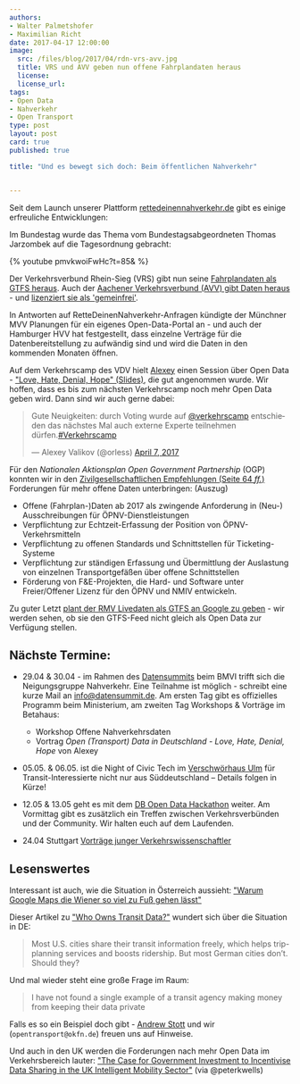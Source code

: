 ```yaml
---
authors:
- Walter Palmetshofer
- Maximilian Richt
date: 2017-04-17 12:00:00
image:
  src: /files/blog/2017/04/rdn-vrs-avv.jpg
  title: VRS und AVV geben nun offene Fahrplandaten heraus
  license: 
  license_url:
tags:
- Open Data
- Nahverkehr
- Open Transport
type: post
layout: post
card: true
published: true

title: "Und es bewegt sich doch: Beim öffentlichen Nahverkehr"


---
```


Seit dem Launch unserer Plattform [rettedeinennahverkehr.de](https://rettedeinennahverkehr.de/) gibt es einige erfreuliche Entwicklungen:

Im Bundestag wurde das Thema vom Bundestagsabgeordneten Thomas Jarzombek auf die Tagesordnung gebracht:

{% youtube pmvkwoiFwHc?t=85& %}

Der Verkehrsverbund Rhein-Sieg (VRS) gibt nun seine [Fahrplandaten als GTFS heraus](https://www.vrsinfo.de/fahrplan/oepnv-daten-fuer-webentwickler.html). Auch der [Aachener Verkehrsverbund (AVV) gibt Daten heraus](http://opendata.avv.de/) - und [lizenziert sie als 'gemeinfrei'](https://avv.de/de/fahrplaene/angebote-fuer-webentwickler).

In Antworten auf RetteDeinenNahverkehr-Anfragen kündigte der Münchner MVV Planungen für ein eigenes Open-Data-Portal an - und auch der Hamburger HVV hat festgestellt, dass einzelne Verträge für die Datenbereitstellung zu aufwändig sind und wird die Daten in den kommenden Monaten öffnen.

Auf dem Verkehrscamp des VDV hielt [Alexey](https://twitter.com/orless/status/850286156587597826) einen Session über Open Data - ["Love, Hate, Denial, Hope" (Slides)](https://de.slideshare.net/orless/open-transport-data-in-deutschland-love-hate-denial-hope), die gut angenommen wurde. Wir hoffen, dass es bis zum nächsten Verkehrscamp noch mehr Open Data geben wird. Dann sind wir auch gerne dabei:

<blockquote class="twitter-tweet" data-lang="en"><p lang="de" dir="ltr">Gute Neuigkeiten: durch Voting wurde auf <a href="https://twitter.com/verkehrscamp">@verkehrscamp</a> entschieden das nächstes Mal auch externe Experte teilnehmen dürfen.<a href="https://twitter.com/hashtag/Verkehrscamp?src=hash">#Verkehrscamp</a></p>&mdash; Alexey Valikov (@orless) <a href="https://twitter.com/orless/status/850334094407979008">April 7, 2017</a></blockquote>

Für den _Nationalen Aktionsplan Open Government Partnership_ (OGP) konnten wir in den [Zivilgesellschaftlichen Empfehlungen (Seite 64 _ff._)](https://opengovpartnership.de/files/2017/03/170323_Zivilgesellschaftliche_Empfehlungen_NAP_OGP.pdf#page=64) Forderungen für mehr offene Daten unterbringen: (Auszug)

  * Offene (Fahrplan-)Daten ab 2017 als zwingende Anforderung in (Neu-) Ausschreibungen für ÖPNV-Dienstleistungen
  * Verpflichtung zur Echtzeit-Erfassung der Position von ÖPNV-Verkehrsmitteln
  * Verpflichtung zu offenen Standards und Schnittstellen für Ticketing-Systeme
  * Verpflichtung zur ständigen Erfassung und Übermittlung der Auslastung von einzelnen Transportgefäßen über offene Schnittstellen
  * Förderung von F&E-Projekten, die Hard- und Software unter Freier/Offener Lizenz für den ÖPNV und NMIV entwickeln. 

Zu guter Letzt [plant der RMV Livedaten als GTFS an Google zu geben](http://www.fnp.de/lokales/frankfurt/RMV-Chef-Knut-Ringat-bdquo-Digitalisierung-veraendert-die-Mobilitaet-ldquo;art675,2569135) - wir werden sehen, ob sie den GTFS-Feed nicht gleich als Open Data zur Verfügung stellen.

## Nächste Termine:
* 29.04 & 30.04 - im Rahmen des [Datensummits](https://datensummit.de) beim BMVI trifft sich die Neigungsgruppe Nahverkehr. Eine Teilnahme ist möglich - schreibt eine kurze Mail an info@datensummit.de.
  Am ersten Tag gibt es offizielles Programm beim Ministerium, am zweiten Tag Workshops & Vorträge im Betahaus:
  * Workshop Offene Nahverkehrsdaten
  * Vortrag _Open (Transport) Data in Deutschland - Love, Hate, Denial, Hope_ von Alexey

* 05.05. & 06.05. ist die Night of Civic Tech im [Verschwörhaus Ulm](http://verschwoerhaus.de) für Transit-Interessierte nicht nur aus Süddeutschland – Details folgen in Kürze!

* 12.05 & 13.05 geht es mit dem [DB Open Data Hackathon](https://www.mindboxberlin.com/index.php/db-hackathon-may-2017.html) weiter. Am Vormittag gibt es zusätzlich ein Treffen zwischen Verkehrsverbünden und der Community. Wir halten euch auf dem Laufenden.

* 24.04 Stuttgart [Vorträge junger Verkehrswissenschaftler](http://hamburg.dvwg.de/veranstaltungen/veranstaltungskalender/veranstaltung/datum/2017/04/24/vortraege-junger-verkehrswissenschaftler-4.html) 

## Lesenswertes

Interessant ist auch, wie die Situation in Österreich aussieht: ["Warum Google Maps die Wiener so viel zu Fuß gehen lässt"](http://derstandard.at/2000055668178/Warum-Google-Maps-die-Wiener-so-viel-zu-Fuss-gehen)

Dieser Artikel zu ["Who Owns Transit Data?"](https://www.citylab.com/transportation/2017/04/who-owns-transit-data/522444/) wundert sich über die Situation in DE:
> Most U.S. cities share their transit information freely, which helps trip-planning services and boosts ridership. But most German cities don’t. Should they?

Und mal wieder steht eine große Frage im Raum:

> I have not found a single example of a transit agency making money from keeping their data private

Falls es so ein Beispiel doch gibt - [Andrew Stott](https://twitter.com/DirDigEng) und wir (`opentransport@okfn.de`) freuen uns auf Hinweise.

Und auch in den UK werden die Forderungen nach mehr Open Data im Verkehrsbereich lauter: ["The Case for Government Investment to Incentivise Data Sharing in the UK Intelligent Mobility Sector"](https://ts.catapult.org.uk/intelligent-mobility/im-resources/opendata/) (via @peterkwells)	
